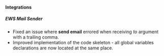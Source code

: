 
#### Integrations
##### EWS Mail Sender
- Fixed an issue where **send email** errored when receiving *to* argument with a trailing comma.
- Improved implementation of the code skeleton - all global variables declarations are now located at the same place.
